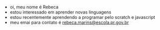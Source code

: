 - oi, meu nome é Rebeca
- estou interessado em aprender novas linguagens
- estou recentemente aprendendo a programar pelo scratch e javascript
- meu emai para contato é rebeca.marins@escola.pr.gov.br
